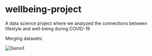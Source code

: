 # wellbeing-project
A data science project where we analyzed the connections between lifestyle and well-being during COVID-19

Merging datasets:

![Demo1](demo/demo1)
